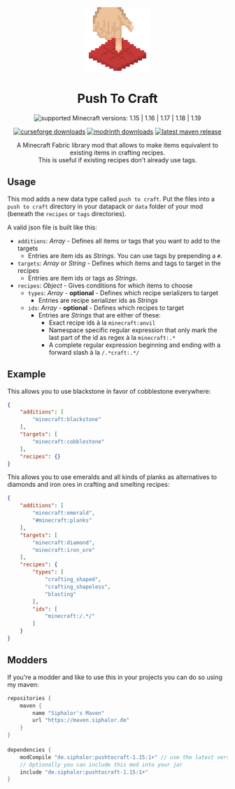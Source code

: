 <div align="center">
<img alt="Logo" src="images/icon_big.png" width="150" height="150" />

# Push To Craft

![supported Minecraft versions: 1.15 | 1.16 | 1.17 | 1.18 | 1.19](https://img.shields.io/badge/support%20for%20MC-1.15%20%7C%201.16%20%7C%201.17%20%7C%201.18%20%7C%201.19-%2356AD56?style=for-the-badge)

[![curseforge downloads](http://cf.way2muchnoise.eu/full_push-to-craft_downloads.svg?badge_style=flat)](https://curseforge.com/minecraft/mc-mods/push-to-craft)
[![modrinth downloads](https://img.shields.io/modrinth/dt/push-to-craft?color=30b27b&logo=data%3Aimage%2Fpng%3Bbase64%2CiVBORw0KGgoAAAANSUhEUgAAADAAAAAwCAYAAABXAvmHAAAACXBIWXMAAAAAAAAAAQCEeRdzAAAFjElEQVR4nO2aaYhWVRjH3WpcinS0tHIMW0gM7CmXsLQFCnOBFq0PmS2klpZmSraYYFNEC7SZBYqipfWhSAyKVo0RTC1JCwn6kJW0ueWSWuOo%2Ff%2Bc5zLnPe%2B595773vvOfKgXfjBw733Oc855tvOcadPm%2F1%2F8T96b05a0th6pPyjZEZwDrgXTwDNgEXgDLAWvgLlgAhgCeoB2ra10B9AfPADeBz%2BDv8HxBI6CvWAzeBWMAbWtofhQXeFfwLEUpZM4DNaBKeC0llD%2BbPAS2Jmg1BGwD%2FwGtuskd6fsDr%2F5AowFNdVQvD24AXzjGZw78Af4EMxTJWjn5%2BuEzwUCRoDpYDn4XpV2ZR0AC8CZRSrfCTwE%2FvTY87dgDhhAR86wGHXgNvAROORZkDXgwiKU7yImorjbT9N4NO9K4fuTwM1gvS6IPQZ3e2ge4TXgSdDorA5XbbAUGN8h6wzwPPjLmQR3%2BOJKhU51tpc2u7Ba0QJyTwR3ewJEA%2BiTVdjl4FdLSBOYD06uhvLWuMzc48EuZxKLQn2MQrqDTx0BK0DXCpWiKXYLNTmdBPPCQWt8WsL40AGn64pHH38J%2BmZU%2BgRwHrgLrFQzuDTD9zW64%2FYifkVfSfuwTkpj%2FX5wXeCgzNB9NTy%2BJaa0sBfiO3BVhkn0AZucADIz7aN7pbQ0WEbnChisTh18m%2FgTVMSbkiHT4t3bwT%2FW95tigwgdFKy2Xt4DhgcMwlyxJEHpCE4uU1zH%2B7VgrSWDkxkX9zILNDvbrkrzfHW4Wc4q%2BaApTsiivDXGDEcWF6u8FKd9icmGTWoGkwKEjwQ7UpSnvKfo2BVOYLBaQyRvK%2Bjle5EFFwuxG%2Bm44NQUwSzWNicozkX4WhemohCs4zAEb3B287JK5UVCu4J3EpT%2FCUwEPXMN1DzeAkf%2BnXmEMVzWS2mIdO391gzymDM6pbwz0Rnj8TwTqHW21IXVa4cAOTxHs2RZDJ6ThPCKZ6OdQPFaxRNQgfdLefkbJZspKd8y7F4P3pXmqMcT3JiEb66U0sKS%2BanyaphRAGyM2QHujjfZWObnO16uiXP2wiegQlnnNHoUadIdKhtAV9492UWws%2BGtdsV0L%2Byx8pmQCmXVui5GGdb07A911HdpNteIOaD43v8dDEsYizuw1ZpEfV7lmYHZxPohwZm55exgsDT%2BWO3c9x79Zl6SSeBZOzGntpvA62Cs76UrwH1iTmI8GfWOEUY7vkNKDzxxHBW%2Fs9uw1gnOFzp%2BeVYXkzFtwdM873QGjySsZlboD6NClU%2Bb2SVSWnOwz9PFek6bf1nS24dZeFECckboBNji%2BMwSzow6Qp%2BdBd5OMIeol9MQqDidnFVlXSHKW5OY6ijJXWAE%2BDzFznkCo5P11r99ZQYnuQ28AAZ57biACVAB%2B0jZKMl9UD5noVVryeimSkamxqp0i5hGGM%2FJ1W2rS%2FmhPg52DeptP7FksB35IPgETAKnZ9SBp8N7xITqbKW4%2BNsqLnt0orHnZTHhrnOmwZu%2Fe1hM8cZFYrKc4VuoJCFuY8uG7XI2n9pnVS5QefrhfmdMNgyytd2lvLV4XO16ctGK63jMMeyCuzmmoaJoJfHNXW7p1UXugJj7tSVSnmMYUC7KI5hF2NMewexdspvcL09UUX%2BbLKZQc001X3vdGoQRZbaUZuloN37UkDkcnCIBNbqYk1h%2Fdcz14i%2FJmXckt%2FLWoLxVYS2%2FJcax96ky83VFeZ3EayZ2OgaKSYa3gCfABxogfFmd9wO8vSzuismZCHufrF%2BSktsxNTlOipd7LNgOxigc0aQLME6qccnnTKLoa1beTrbMNatnIheIKcNpFts9zu6rm7gjbHixBGn5i%2B6YydAxeZ06SkyGflZK%2F9WAvvGYmATIViGjT%2Bv%2Bq0HILyQq%2Fed%2F%2FwIQ1cNLieDSBgAAAABJRU5ErkJggg%3D%3D&style=flat-square)](https://modrinth.com/mod/push-to-craft)
[![latest maven release](https://img.shields.io/maven-metadata/v?color=0f9fbc&metadataUrl=https%3A%2F%2Fmaven.siphalor.de%2Fde%2Fsiphalor%2Fpushtocraft-1.15%2Fmaven-metadata.xml&style=flat-square)](https://maven.siphalor.de/de/siphalor/pushtocraft-1.15/)

A Minecraft Fabric library mod that allows to make items equivalent to existing items in crafting recipes.  
This is useful if existing recipes don't already use tags.

</div>

## Usage
This mod adds a new data type called `push to craft`. Put the files into a `push to craft` directory in your datapack or `data` folder of your mod (beneath the `recipes` or `tags` directories).

A valid json file is built like this:
- `additions`: _Array_ - Defines all items or tags that you want to add to the targets
    - Entries are item ids as _Strings_. You can use tags by prepending a `#`.
- `targets`: _Array_ or _String_ - Defines which items and tags to target in the recipes
    - Entries are item ids or tags as _Strings_.
- `recipes`: _Object_ - Gives conditions for which items to choose
    - `types`: _Array_ - __optional__ - Defines which recipe serializers to target
        - Entries are recipe serializer ids as _Strings_
    - `ids`: _Array_ - __optional__ - Defines which recipes to target
        - Entries are _Strings_ that are either of these:
            - Exact recipe ids à la `minecraft:anvil`
            - Namespace specific regular expression that only mark the last part of the id as regex à la `minecraft:.*`
            - A complete regular expression beginning and ending with a forward slash à la `/.*craft:.*/`
            
## Example
This allows you to use blackstone in favor of cobblestone everywhere:
```json
{
    "additions": [
        "minecraft:blackstone"
    ],
    "targets": [
        "minecraft:cobblestone"
    ],
    "recipes": {}
}
```

This allows you to use emeralds and all kinds of planks as alternatives to diamonds and iron ores in crafting and smelting recipes:
```json
{
	"additions": [
		"minecraft:emerald",
		"#minecraft:planks"
	],
	"targets": [
		"minecraft:diamond",
		"minecraft:iron_ore"
	],
	"recipes": {
		"types": [
			"crafting_shaped",
			"crafting_shapeless",
			"blasting"
		],
		"ids": [
			"minecraft:/.*/"
		]
	}
}
```

## Modders
If you're a modder and like to use this in your projects you can do so using my maven:

```groovy
repositories {
    maven {
        name "Siphalor's Maven"
        url "https://maven.siphalor.de"
    }
}

dependencies {
    modCompile "de.siphalor:pushtocraft-1.15:1+" // use the latest version from the top of the readme
    // Optionally you can include this mod into your jar
    include "de.siphalor:pushtocraft-1.15:1+"
}
```

